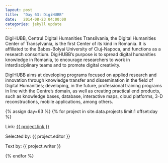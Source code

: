 ```yaml
---
layout: post
title:  "Day 63: DigiHUBB"
date:   2014-08-23 04:00:00
categories: jekyll update
---
```


<!-- Remember to change the date above -->

DigiHUBB, Centrul Digital Humanities Transilvania, the Digital Humanities Center of Transylvania, is the first Center of its kind in Romania. It is affiliated to the Babes-Bolyai University of Cluj-Napoca, and functions as a research consortium. DigiHUBB’s purpose is to spread digital humanities knowledge in Romania, to encourage researchers to work in interdisciplinary teams and to promote digital creativity.

DigiHUBB aims at developing programs focused on applied research and innovation through  knowledge transfer and dissemination in the field of Digital Humanities; developing, in the future, professional training programs in line with the Centre’s domain, as well as creating practical end products, such as knowledge bases, database, interactive maps, cloud platforms, 3-D reconstructions, mobile applications, among others.



<!-- Remember to assign the day -->
{% assign day=63 %}
{% for project in site.data.projects limit:1 offset:day %}
<p>Link: <a href="{{ project.link }}">{{ project.link }}</a></p>
<p>Selected by: {{ project.editor }}</p>
<p>Text by: {{ project.writer }}</p>
{% endfor %}
